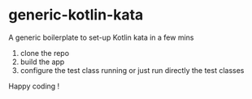 # generic-kotlin-kata

A generic boilerplate to set-up Kotlin kata in a few mins

1. clone the repo
2. build the app
3. configure the test class running or just run directly the test classes

Happy coding !

